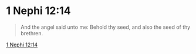# 1 Nephi 12:14

> And the angel said unto me: Behold thy seed, and also the seed of thy brethren.

[1 Nephi 12:14](https://www.churchofjesuschrist.org/study/scriptures/bofm/1-ne/12?lang=eng&id=p14#p14)



